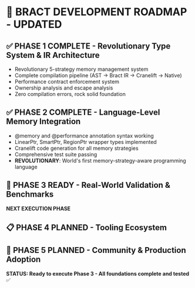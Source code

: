 # 🚀 BRACT DEVELOPMENT ROADMAP - UPDATED

## ✅ **PHASE 1 COMPLETE** - Revolutionary Type System & IR Architecture
- Revolutionary 5-strategy memory management system
- Complete compilation pipeline (AST → Bract IR → Cranelift → Native)
- Performance contract enforcement system
- Ownership analysis and escape analysis
- Zero compilation errors, rock solid foundation

## ✅ **PHASE 2 COMPLETE** - Language-Level Memory Integration  
- @memory and @performance annotation syntax working
- LinearPtr<T>, SmartPtr<T>, RegionPtr<T> wrapper types implemented
- Cranelift code generation for all memory strategies
- Comprehensive test suite passing
- **REVOLUTIONARY**: World's first memory-strategy-aware programming language

## 🚀 **PHASE 3 READY** - Real-World Validation & Benchmarks
**NEXT EXECUTION PHASE**

## 📋 **PHASE 4 PLANNED** - Tooling Ecosystem
## 🎯 **PHASE 5 PLANNED** - Community & Production Adoption

**STATUS: Ready to execute Phase 3 - All foundations complete and tested** ✅